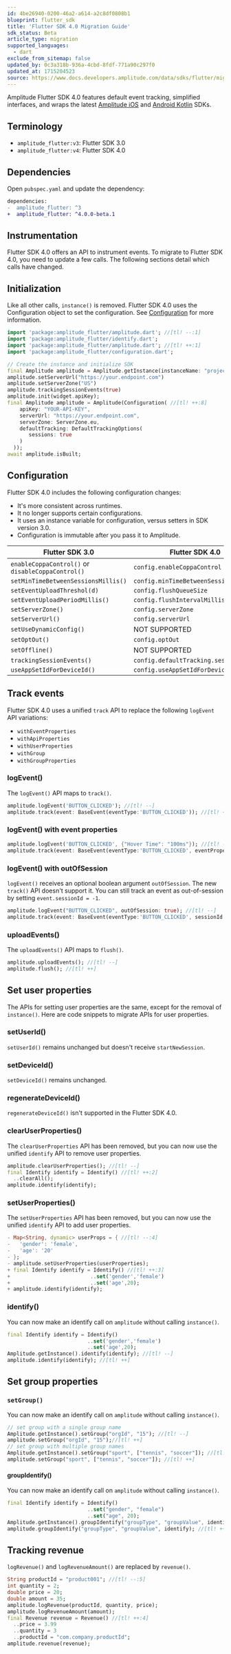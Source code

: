 ```yaml
---
id: 4be26940-0200-46a2-a614-a2c8df0808b1
blueprint: flutter_sdk
title: 'Flutter SDK 4.0 Migration Guide'
sdk_status: Beta
article_type: migration
supported_languages:
  - dart
exclude_from_sitemap: false
updated_by: 0c3a318b-936a-4cbd-8fdf-771a90c297f0
updated_at: 1715204523
source: https://www.docs.developers.amplitude.com/data/sdks/flutter/migration/
---
```

Amplitude Flutter SDK 4.0 features default event tracking, simplified interfaces, and wraps the latest [Amplitude iOS](/docs/sdks/analytics/ios/ios-swift-sdk) and [Android Kotlin](/docs/sdks/analytics/android/android-kotlin-sdk) SDKs. 


## Terminology

* `amplitude_flutter:v3`: Flutter SDK 3.0
* `amplitude_flutter:v4`: Flutter SDK 4.0

## Dependencies

Open `pubspec.yaml` and update the dependency:

```diff
dependencies:
-  amplitude_flutter: ^3
+  amplitude_flutter: ^4.0.0-beta.1
```

## Instrumentation

Flutter SDK 4.0 offers an API to instrument events. To migrate to Flutter SDK 4.0, you need to update a few calls. The following sections detail which calls have changed.

## Initialization

Like all other calls, `instance()` is removed. Flutter SDK 4.0 uses the Configuration object to set the configuration. See [Configuration](#configuration) for more information.

```dart
import 'package:amplitude_flutter/amplitude.dart'; //[tl! --:1]
import 'package:amplitude_flutter/identify.dart';
import 'package:amplitude_flutter/amplitude.dart'; //[tl! ++:1]
import 'package:amplitude_flutter/configuration.dart';

// Create the instance and initialize SDK
final Amplitude amplitude = Amplitude.getInstance(instanceName: "project"); //[tl! --:4]
amplitude.setServerUrl("https://your.endpoint.com")
amplitude.setServerZone("US")
amplitude.trackingSessionEvents(true)
amplitude.init(widget.apiKey);
final Amplitude amplitude = Amplitude(Configuration( //[tl! ++:8]
    apiKey: "YOUR-API-KEY",
    serverUrl: "https://your.endpoint.com",
    serverZone: ServerZone.eu,
    defaultTracking: DefaultTrackingOptions(
       sessions: true
    )
  ));
await amplitude.isBuilt;
```

## Configuration

Flutter SDK 4.0 includes the following configuration changes:

* It's more consistent across runtimes.
* It no longer supports certain configurations.
* It uses an instance variable for configuration, versus setters in SDK version 3.0.
* Configuration is immutable after you pass it to Amplitude.

|Flutter SDK 3.0                      |Flutter SDK 4.0                     |
|-------------------------------------|------------------------------------|
| `enableCoppaControl()` or `disableCoppaControl()` | `config.enableCoppaControl`         |
| `setMinTimeBetweenSessionsMillis()` | `config.minTimeBetweenSessionsMillis` |
| `setEventUploadThreshol(d)`         | `config.flushQueueSize`            |
| `setEventUploadPeriodMillis()`      | `config.flushIntervalMillis`       |
| `setServerZone()`                   | `config.serverZone`                |
| `setServerUrl()`                    | `config.serverUrl`                 |
| `setUseDynamicConfig()`             | NOT SUPPORTED                      |
| `setOptOut()`                       | `config.optOut`                    |
| `setOffline()`                      | NOT SUPPORTED                      |
| `trackingSessionEvents()`           | `config.defaultTracking.sessions`  |
| `useAppSetIdForDeviceId()`          | `config.useAppSetIdForDeviceId`    |

## Track events

Flutter SDK 4.0 uses a unified `track` API to replace the following `logEvent` API variations:

* `withEventProperties`
* `withApiProperties`
* `withUserProperties`
* `withGroup`
* `withGroupProperties`

### logEvent()

The `logEvent()` API maps to `track()`.

```dart
amplitude.logEvent('BUTTON_CLICKED'); //[tl! --]
amplitude.track(event: BaseEvent(eventType:'BUTTON_CLICKED')); //[tl! ++]
```

### logEvent() with event properties

```dart
amplitude.logEvent('BUTTON_CLICKED', {"Hover Time": "100ms"}); //[tl! --]
amplitude.track(event: BaseEvent(eventType:'BUTTON_CLICKED', eventProperties: {"Hover Time": "100ms"})); //[tl! ++]
```

### logEvent() with outOfSession

`logEvent()` receives an optional boolean argument `outOfSession`. The new `track()` API doesn't support it. You can still track an event as out-of-session by setting `event.sessionId = -1`.

```dart
amplitude.logEvent("BUTTON_CLICKED", outOfSession: true); //[tl! --]
amplitude.track(event: BaseEvent(eventType:'BUTTON_CLICKED', sessionId: -1)); //[tl! ++]
```

### uploadEvents()

The `uploadEvents()` API maps to `flush()`.

```dart
amplitude.uploadEvents(); //[tl! --]
amplitude.flush(); //[tl! ++]
```

## Set user properties

The APIs for setting user properties are the same, except for the removal of `instance()`. Here are code snippets to migrate APIs for user properties.

### setUserId()

`setUserId()` remains unchanged but doesn't receive `startNewSession`.

### setDeviceId()

`setDeviceId()` remains unchanged.

### regenerateDeviceId()

`regenerateDeviceId()` isn't supported in the Flutter SDK 4.0.

### clearUserProperties()

The `clearUserProperties` API has been removed, but you can now use the unified `identify` API to remove user properties. 

```dart
amplitude.clearUserProperties(); //[tl! --]
final Identify identify = Identify() //[tl! ++:2]
  ..clearAll();
amplitude.identify(identify);
```

### setUserProperties()

The `setUserProperties` API has been removed, but you can now use the unified `identify` API to add user properties. 

```dart
- Map<String, dynamic> userProps = { //[tl! --:4]
-   'gender': 'female',
-   'age': '20'
- };
- amplitude.setUserProperties(userProperties);
+ final Identify identify = Identify() //[tl! ++:3]
+                          ..set('gender','female')
+                          ..set('age',20);
+ amplitude.identify(identify);
```

### identify()

You can now make an identify call on `amplitude` without calling `instance()`.

```dart
final Identify identify = Identify()
                          ..set('gender','female')
                          ..set('age',20);
Amplitude.getInstance().identify(identify); //[tl! --]
amplitude.identify(identify); //[tl! ++]
```

## Set group properties

### `setGroup()`

You can now make an identify call on `amplitude` without calling `instance()`.

```dart
// set group with a single group name
Amplitude.getInstance().setGroup("orgId", "15"); //[tl! --]
amplitude.setGroup("orgId", "15");//[tl! ++]
// set group with multiple group names
Amplitude.getInstance().setGroup("sport", ["tennis", "soccer"]); //[tl! --]
amplitude.setGroup("sport", ["tennis", "soccer"]); //[tl! ++]
```

#### groupIdentify()

You can now make an identify call on `amplitude` without calling `instance()`.

```dart
final Identify identify = Identify()
                          ..set("gender", "female")
                          ..set("age", 20);
Amplitude.getInstance().groupIdentify("groupType", "groupValue", identify); //[tl! --]
amplitude.groupIdentify("groupType", "groupValue", identify); //[tl! ++]
```

## Tracking revenue

`logRevenue()` and `logRevenueAmount()` are replaced by `revenue()`.

```dart
String productId = "product001"; //[tl! --:5]
int quantity = 2;
double price = 20;
double amount = 35;
amplitude.logRevenue(productId, quantity, price);
amplitude.logRevenueAmount(amount);
final Revenue revenue = Revenue() //[tl! ++:4]
  ..price = 3.99
  ..quantity = 3
  ..productId = "com.company.productId";
amplitude.revenue(revenue);
```
